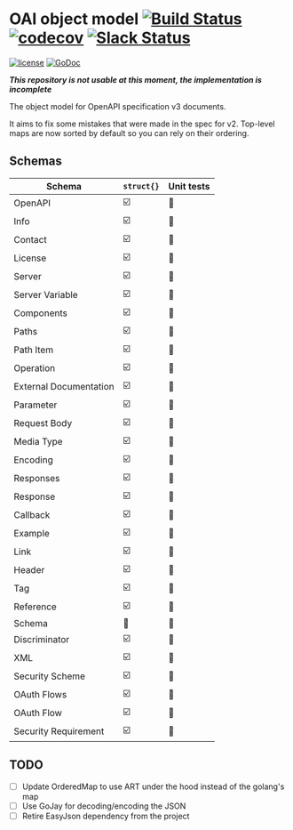 # OAI object model [![Build Status](https://travis-ci.org/go-openapi/spec3.svg?branch=master)](https://travis-ci.org/go-openapi/spec3) [![codecov](https://codecov.io/gh/go-openapi/spec3/branch/master/graph/badge.svg)](https://codecov.io/gh/go-openapi/spec3) [![Slack Status](https://slackin.goswagger.io/badge.svg)](https://slackin.goswagger.io)

[![license](http://img.shields.io/badge/license-Apache%20v2-orange.svg)](https://raw.githubusercontent.com/go-openapi/spec3/master/LICENSE) [![GoDoc](https://godoc.org/github.com/go-openapi/spec3?status.svg)](http://godoc.org/github.com/go-openapi/spec3)

***This repository is not usable at this moment, the implementation is incomplete***

The object model for OpenAPI specification v3 documents.

It aims to fix some mistakes that were made in the spec for v2. Top-level maps are now sorted by default so you can rely on their ordering.

## Schemas

| Schema                 | `struct{}`              | Unit tests            |
| ---------------------- | ----------------------- | --------------------- |
| OpenAPI                | :ballot_box_with_check: | :black_square_button: |
| Info                   | :ballot_box_with_check: | :black_square_button: |
| Contact                | :ballot_box_with_check: | :black_square_button: |
| License                | :ballot_box_with_check: | :black_square_button: |
| Server                 | :ballot_box_with_check: | :black_square_button: |
| Server Variable        | :ballot_box_with_check: | :black_square_button: |
| Components             | :ballot_box_with_check: | :black_square_button: |
| Paths                  | :ballot_box_with_check: | :black_square_button: |
| Path Item              | :ballot_box_with_check: | :black_square_button: |
| Operation              | :ballot_box_with_check: | :black_square_button: |
| External Documentation | :ballot_box_with_check: | :black_square_button: |
| Parameter              | :ballot_box_with_check: | :black_square_button: |
| Request Body           | :ballot_box_with_check: | :black_square_button: |
| Media Type             | :ballot_box_with_check: | :black_square_button: |
| Encoding               | :ballot_box_with_check: | :black_square_button: |
| Responses              | :ballot_box_with_check: | :black_square_button: |
| Response               | :ballot_box_with_check: | :black_square_button: |
| Callback               | :ballot_box_with_check: | :black_square_button: |
| Example                | :ballot_box_with_check: | :black_square_button: |
| Link                   | :ballot_box_with_check: | :black_square_button: |
| Header                 | :ballot_box_with_check: | :black_square_button: |
| Tag                    | :ballot_box_with_check: | :black_square_button: |
| Reference              | :ballot_box_with_check: | :black_square_button: |
| Schema                 | :black_square_button:   | :black_square_button: |
| Discriminator          | :ballot_box_with_check: | :black_square_button: |
| XML                    | :ballot_box_with_check: | :black_square_button: |
| Security Scheme        | :ballot_box_with_check: | :black_square_button: |
| OAuth Flows            | :ballot_box_with_check: | :black_square_button: |
| OAuth Flow             | :ballot_box_with_check: | :black_square_button: |
| Security Requirement   | :ballot_box_with_check: | :black_square_button: |

## TODO

- [ ] Update OrderedMap to use ART under the hood instead of the golang's map
- [ ] Use GoJay for decoding/encoding the JSON
- [ ] Retire EasyJson dependency from the project
